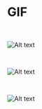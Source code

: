<h1>GIF</h1>

</BR>

![Alt text](https://thenib.imgix.net/usq/2f169d58-7594-45f2-a78c-cc394f9ef69d/bad-blood-15-ad6491.gif?auto=compress,format&cs=srgb&_=ad64917755a652c5458edaeb4c2dd2a3)

</BR>

![Alt text](https://raw.githubusercontent.com/JonnyBanana/THE-BIOHACKING-BIBLE/master/img/DNA-Screens.gif)

</BR>

![Alt text](
https://github.com/JonnyBanana/THE-BIOHACKING-BIBLE/blob/master/GIF/nature_crispr_zoo_10_march_16.gif)

</BR>

